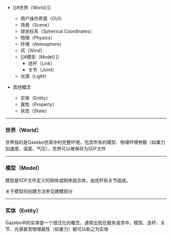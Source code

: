 + [[#世界（World）]]
	+ 用户操作界面（GUI）
	+ 场景（Scene）
	+ 球坐标系（Spherical Coordinates）
	+ 物理（Physics）
	+ 环境（Atmosphere）
	+ 风（Wind）
	+ [[#模型（Model）]]
		+ 连杆（Link）
		+ 关节（Joint）
	+ 光源（Light）

+ 其他概念
	+ 实体（Entity）
	+ 属性（Property）
	+ 状态（State）

---
### 世界（World）

世界指的是Gazebo仿真中的完整环境，包含所有的模型、物理环境参数（如重力加速度、温度、气压），世界可以被保存为SDF文件

---
### 模型（Model）

模型是SDF文件定义的刚体或刚体组合体，由连杆和关节组成。

关于模型的创建方法参见建模部分

---
### 实体（Entity）

Gazebo中的实体是一个很泛化的概念，通常出现在服务请求中，模型、连杆、关节、光源甚至物理属性（如重力）都可以称之为实体



